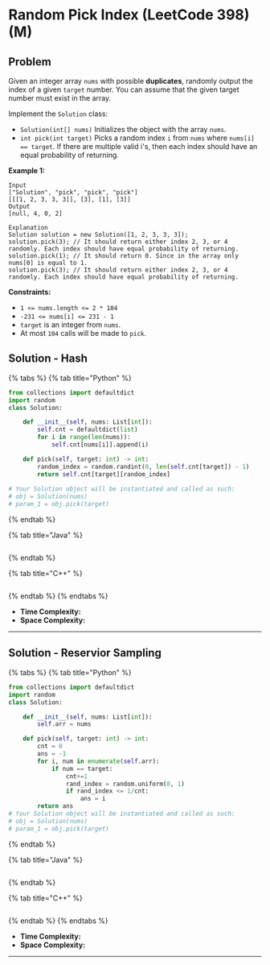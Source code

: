 # Random Pick Index (LeetCode 398) (M)

## Problem

Given an integer array `nums` with possible **duplicates**, randomly output the index of a given `target` number. You can assume that the given target number must exist in the array.

Implement the `Solution` class:

* `Solution(int[] nums)` Initializes the object with the array `nums`.
* `int pick(int target)` Picks a random index `i` from `nums` where `nums[i] == target`. If there are multiple valid i's, then each index should have an equal probability of returning.

&#x20;

**Example 1:**

```
Input
["Solution", "pick", "pick", "pick"]
[[[1, 2, 3, 3, 3]], [3], [1], [3]]
Output
[null, 4, 0, 2]

Explanation
Solution solution = new Solution([1, 2, 3, 3, 3]);
solution.pick(3); // It should return either index 2, 3, or 4 randomly. Each index should have equal probability of returning.
solution.pick(1); // It should return 0. Since in the array only nums[0] is equal to 1.
solution.pick(3); // It should return either index 2, 3, or 4 randomly. Each index should have equal probability of returning.
```

&#x20;

**Constraints:**

* `1 <= nums.length <= 2 * 104`
* `-231 <= nums[i] <= 231 - 1`
* `target` is an integer from `nums`.
* At most `104` calls will be made to `pick`.



## Solution - Hash

{% tabs %}
{% tab title="Python" %}
```python
from collections import defaultdict
import random
class Solution:

    def __init__(self, nums: List[int]):
        self.cnt = defaultdict(list)
        for i in range(len(nums)):
            self.cnt[nums[i]].append(i)

    def pick(self, target: int) -> int:
        random_index = random.randint(0, len(self.cnt[target]) - 1)
        return self.cnt[target][random_index]
    
# Your Solution object will be instantiated and called as such:
# obj = Solution(nums)
# param_1 = obj.pick(target)
```
{% endtab %}

{% tab title="Java" %}
```java
```
{% endtab %}

{% tab title="C++" %}
```cpp
```
{% endtab %}
{% endtabs %}

* **Time Complexity:**
* **Space Complexity:**

****

## Solution - Reservior Sampling

{% tabs %}
{% tab title="Python" %}
```python
from collections import defaultdict
import random
class Solution:

    def __init__(self, nums: List[int]):
        self.arr = nums

    def pick(self, target: int) -> int:
        cnt = 0
        ans = -1
        for i, num in enumerate(self.arr):
            if num == target:
                cnt+=1
                rand_index = random.uniform(0, 1)
                if rand_index <= 1/cnt:
                    ans = i
        return ans
# Your Solution object will be instantiated and called as such:
# obj = Solution(nums)
# param_1 = obj.pick(target)
```
{% endtab %}

{% tab title="Java" %}
```java
```
{% endtab %}

{% tab title="C++" %}
```cpp
```
{% endtab %}
{% endtabs %}

* **Time Complexity:**
* **Space Complexity:**

****
